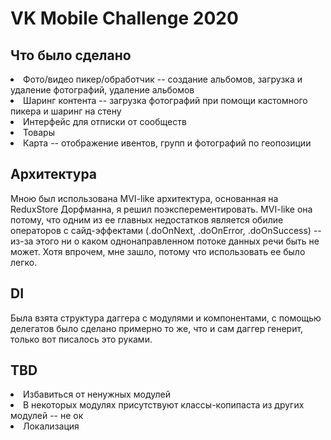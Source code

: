 # VK Mobile Challenge 2020

## Что было сделано

<li>Фото/видео пикер/обработчик -- создание альбомов, загрузка и удаление фотографий, удаление альбомов</li>
<li>Шаринг контента -- загрузка фотографий при помощи кастомного пикера и шаринг на стену</li>
<li>Интерфейс для отписки от сообществ</li>
<li>Товары</li>
<li>Карта -- отображение ивентов, групп и фотографий по геопозиции</li>

## Архитектура
Мною был использована MVI-like архитектура, основанная на ReduxStore Дорфманна, я решил поэксперементировать. MVI-like она потому,
что одним из ее главных недостатков является обилие операторов с сайд-эффектами (.doOnNext, .doOnError, .doOnSuccess) -- из-за этого
ни о каком однонаправленном потоке данных речи быть не может. Хотя впрочем, мне зашло, потому что использовать ее было легко.

## DI
Была взята структура даггера с модулями и компонентами, с помощью делегатов было сделано примерно то же, что и сам даггер генерит,
только вот писалось это руками.

## TBD

<li>Избавиться от ненужных модулей</li>
<li>В некоторых модулях присутствуют классы-копипаста из других модулей -- не ок</li>
<li>Локализация</li>
